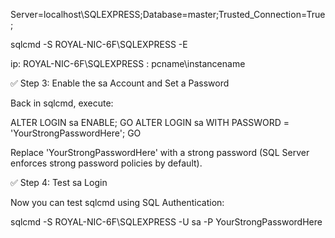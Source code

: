 Server=localhost\SQLEXPRESS;Database=master;Trusted_Connection=True;

sqlcmd -S ROYAL-NIC-6F\SQLEXPRESS -E


ip: ROYAL-NIC-6F\SQLEXPRESS  : pcname\instancename

✅ Step 3: Enable the sa Account and Set a Password

Back in sqlcmd, execute:

ALTER LOGIN sa ENABLE;
GO
ALTER LOGIN sa WITH PASSWORD = 'YourStrongPasswordHere';
GO


Replace 'YourStrongPasswordHere' with a strong password (SQL Server enforces strong password policies by default).




✅ Step 4: Test sa Login

Now you can test sqlcmd using SQL Authentication:

sqlcmd -S ROYAL-NIC-6F\SQLEXPRESS -U sa -P YourStrongPasswordHere
